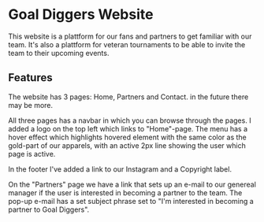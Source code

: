# Goal Diggers Website
This website is a plattform for our fans and partners to get familiar with our team. It's also a plattform for veteran tournaments to be able to invite the team to their upcoming events.

## Features
The website has 3 pages: Home, Partners and Contact. in the future there may be more. 

All three pages has a navbar in which you can browse through the pages. I added a logo on the top left which links to "Home"-page. The menu has a hover effect which highlights hovered element with the same color as the gold-part of our apparels, with an active 2px line showing the user which page is active.

In the footer I've added a link to our Instagram and a Copyright label.

On the "Partners" page we have a link that sets up an e-mail to our genereal manager if the user is interested in becoming a partner to the team. The pop-up e-mail has a set subject phrase set to "I'm interested in becoming a partner to Goal Diggers".
